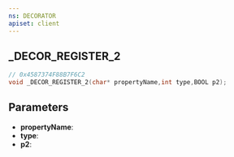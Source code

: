 ```yaml
---
ns: DECORATOR
apiset: client
---
```

## _DECOR_REGISTER_2

```c
// 0x4587374F88B7F6C2
void _DECOR_REGISTER_2(char* propertyName,int type,BOOL p2);
```


## Parameters
* **propertyName**:
* **type**:
* **p2**: